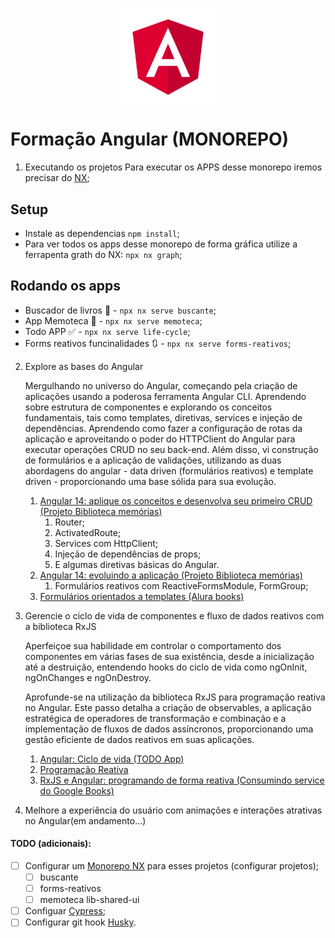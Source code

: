 <p align="center">
  <img width='30%' src=".github/angular.svg" alt="Angular">
</p>

# Formação Angular (MONOREPO)
1. Executando os projetos
Para executar os APPS desse monorepo iremos precisar do [NX](https://nx.dev/getting-started/intro);

## Setup
- Instale as dependencias `npm install`;
- Para ver todos os apps desse monorepo de forma gráfica utilize a ferrapenta grath do NX: `npx nx graph`;

## Rodando os apps
- Buscador de livros :book: - `npx nx serve buscante`;
- App Memoteca :iphone: - `npx nx serve memoteca`;
- Todo APP :white_check_mark: - `npx nx serve life-cycle`;
- Forms reativos funcinalidades :arrows_clockwise: - `npx nx serve forms-reativos`;

2. Explore as bases do Angular

   Mergulhando no universo do Angular, começando pela criação de aplicações usando a poderosa ferramenta Angular CLI.
   Aprendendo sobre estrutura de componentes e explorando os conceitos fundamentais, tais como templates, diretivas, services e injeção de dependências.
   Aprendendo como fazer a configuração de rotas da aplicação e aproveitando o poder do HTTPClient do Angular para executar operações CRUD no seu back-end.
   Além disso, vi construção de formulários e a aplicação de validações, utilizando as duas abordagens do angular - data driven (formulários reativos) e template driven - proporcionando uma base sólida para sua evolução.

   1. [Angular 14: aplique os conceitos e desenvolva seu primeiro CRUD (Projeto Biblioteca memórias)](/memoteca)
      1. Router;
      2. ActivatedRoute;
      3. Services com HttpClient;
      4. Injeção de dependências de props;
      5. E algumas diretivas básicas do Angular.
   2. [Angular 14: evoluindo a aplicação (Projeto Biblioteca memórias)](/memoteca)
      1. Formulários reativos com ReactiveFormsModule, FormGroup;
   3. [Formulários orientados a templates (Alura books)](/forms-angular-main/)

3. Gerencie o ciclo de vida de componentes e fluxo de dados reativos com a biblioteca RxJS

   Aperfeiçoe sua habilidade em controlar o comportamento dos componentes em várias fases de sua existência, desde a inicialização até a destruição, entendendo hooks do ciclo de vida como ngOnInit, ngOnChanges e ngOnDestroy.

   Aprofunde-se na utilização da biblioteca RxJS para programação reativa no Angular. Este passo detalha a criação de observables, a aplicação estratégica de operadores de transformação e combinação e a implementação de fluxos de dados assíncronos, proporcionando uma gestão eficiente de dados reativos em suas aplicações.

   1. [Angular: Ciclo de vida (TODO App)](/life-cycle-todo-app/)
   2. [Programação Reativa](https://www.youtube.com/watch?v=ifA-57jTk7Y)
   3. [RxJS e Angular: programando de forma reativa (Consumindo service do Google Books)](/rxjs-projeto/)

4. Melhore a experiência do usuário com animações e interações atrativas no Angular(em andamento...)

#### TODO (adicionais):

- [ ] Configurar um [Monorepo NX](https://nx.dev/concepts/more-concepts/why-monorepos) para esses projetos (configurar projetos);
   - [ ] buscante
   - [ ] forms-reativos
   - [ ] memoteca
lib-shared-ui
- [ ] Configuar [Cypress](https://www.cypress.io/);
- [ ] Configurar git hook [Husky](https://github.com/typicode/husky).
